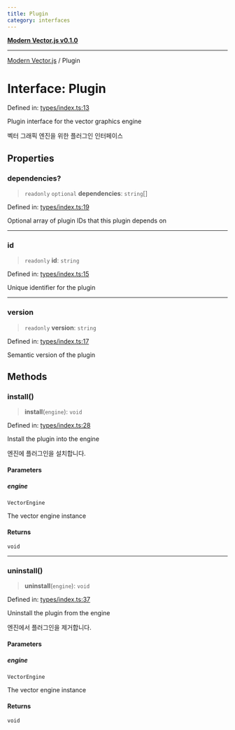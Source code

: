 ```yaml
---
title: Plugin
category: interfaces
---
```


[**Modern Vector.js v0.1.0**](../README.md)

***

[Modern Vector.js](../README.md) / Plugin

# Interface: Plugin

Defined in: [types/index.ts:13](https://github.com/miridih-jwpark02/modern-vector.js/blob/818f2928b755ec9abdaa6d7fd383f3e23236512e/packages/core/src/core/types/index.ts#L13)

Plugin interface for the vector graphics engine

벡터 그래픽 엔진을 위한 플러그인 인터페이스

## Properties

### dependencies?

> `readonly` `optional` **dependencies**: `string`[]

Defined in: [types/index.ts:19](https://github.com/miridih-jwpark02/modern-vector.js/blob/818f2928b755ec9abdaa6d7fd383f3e23236512e/packages/core/src/core/types/index.ts#L19)

Optional array of plugin IDs that this plugin depends on

***

### id

> `readonly` **id**: `string`

Defined in: [types/index.ts:15](https://github.com/miridih-jwpark02/modern-vector.js/blob/818f2928b755ec9abdaa6d7fd383f3e23236512e/packages/core/src/core/types/index.ts#L15)

Unique identifier for the plugin

***

### version

> `readonly` **version**: `string`

Defined in: [types/index.ts:17](https://github.com/miridih-jwpark02/modern-vector.js/blob/818f2928b755ec9abdaa6d7fd383f3e23236512e/packages/core/src/core/types/index.ts#L17)

Semantic version of the plugin

## Methods

### install()

> **install**(`engine`): `void`

Defined in: [types/index.ts:28](https://github.com/miridih-jwpark02/modern-vector.js/blob/818f2928b755ec9abdaa6d7fd383f3e23236512e/packages/core/src/core/types/index.ts#L28)

Install the plugin into the engine

엔진에 플러그인을 설치합니다.

#### Parameters

##### engine

`VectorEngine`

The vector engine instance

#### Returns

`void`

***

### uninstall()

> **uninstall**(`engine`): `void`

Defined in: [types/index.ts:37](https://github.com/miridih-jwpark02/modern-vector.js/blob/818f2928b755ec9abdaa6d7fd383f3e23236512e/packages/core/src/core/types/index.ts#L37)

Uninstall the plugin from the engine

엔진에서 플러그인을 제거합니다.

#### Parameters

##### engine

`VectorEngine`

The vector engine instance

#### Returns

`void`
